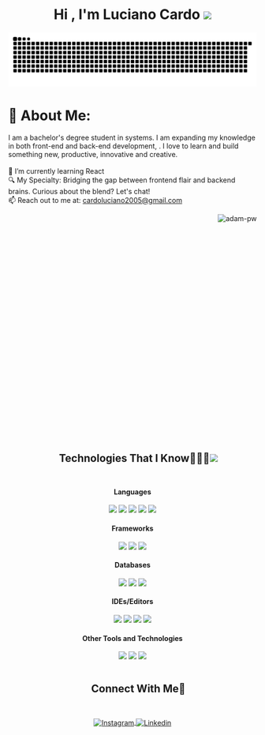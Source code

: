 <h1 align="center"><b>Hi , I'm Luciano Cardo </b><img src="https://media.giphy.com/media/hvRJCLFzcasrR4ia7z/giphy.gif" width="35"></h1>
<p align = "center">
	<img src = "https://github.com/7oSkaaa/7oSkaaa/blob/output/github-contribution-grid-snake.svg?" alt = "Snake Game"/>
</p>

# 💫 About Me:
I am a bachelor's degree student in systems. I am expanding my knowledge in both front-end and back-end development, . I love to learn and build something new, productive, innovative and creative.
<br>
<br>
🌱 I’m currently learning React<br>🔍 My Specialty: Bridging the gap between frontend flair and backend brains. Curious about the blend? Let's chat!<br>📫 Reach out to me at: cardoluciano2005@gmail.com <p><img align="right" src="https://github.com/Adam-pw/Adam-pw/blob/main/animation_500_kxa883sd.gif" alt="adam-pw" /></p>

<p align="left"> <a href="https://twitter.com/" target="blank"><img src="https://img.shields.io/twitter/follow/?logo=twitter&style=for-the-badge" alt="" /></a> </p>
<br>
<br>
<br>
<br>
<br>
<br>
<br>

<br>
<br>
<br>
<br>
<br>
<br>
<br>
<br>
<br>
<br>
<br>
<br>
<br>
<br>
<br>
<br>
<br>



<div align="center">
<!--h1 without bottom border-->
<div id="user-content-toc">
  <ul align="center">
    <summary><h2 style="display: inline-block">Technologies That I Know👨🏻‍💻</h2><img src="https://media2.giphy.com/media/QssGEmpkyEOhBCb7e1/giphy.gif?cid=ecf05e47a0n3gi1bfqntqmob8g9aid1oyj2wr3ds3mg700bl&rid=giphy.gif" width ="25"><b> </b></summary>
  </ul>
</div>

## 

<h4> Languages </h4>
<span> 
  <img src="https://img.shields.io/badge/HTML5-E34F26?style=for-the-badge&logo=html5&logoColor=white">
  <img src="https://img.shields.io/badge/CSS3-1572B6?style=for-the-badge&logo=css3&logoColor=white">
  <img src="https://img.shields.io/badge/JavaScript-F7DF1E?style=for-the-badge&logo=javascript&logoColor=black">
  <img src="https://img.shields.io/badge/assembly%20script-%23000000.svg?style=for-the-badge&logo=assemblyscript&logoColor=white">
  <img src="https://img.shields.io/badge/c%23-%23239120.svg?style=for-the-badge&logo=csharp&logoColor=white ">
</span>

<h4> Frameworks </h4>
<span>
  <img src="https://img.shields.io/badge/Bootstrap-563D7C?style=for-the-badge&logo=bootstrap&logoColor=white">
  <img src="https://img.shields.io/badge/.NET-5C2D91?style=for-the-badge&logo=.net&logoColor=white">
  <img src="https://img.shields.io/badge/SASS-hotpink.svg?style=for-the-badge&logo=SASS&logoColor=white">
</span>

<h4> Databases </h4>
<span>
  <img src="https://img.shields.io/badge/MySQL-00000F?style=for-the-badge&logo=mysql&logoColor=white">
  <img src="https://img.shields.io/badge/Microsoft%20SQL%20Server-CC2927?style=for-the-badge&logo=microsoft%20sql%20server&logoColor=white">
  <img src="https://img.shields.io/badge/postgres-%23316192.svg?style=for-the-badge&logo=postgresql&logoColor=white">
</span>

<h4>  IDEs/Editors </h4>
<span>
   <img src="https://img.shields.io/badge/Visual%20Studio%20Code-0078d7.svg?style=for-the-badge&logo=visual-studio-code&logoColor=white">
   <img src="https://img.shields.io/badge/Visual%20Studio-5C2D91.svg?style=for-the-badge&logo=visual-studio&logoColor=white">
   <img src="https://img.shields.io/badge/sublime_text-%23575757.svg?style=for-the-badge&logo=sublime-text&logoColor=important">
   <img src="https://img.shields.io/badge/NetBeansIDE-1B6AC6.svg?style=for-the-badge&logo=apache-netbeans-ide&logoColor=white">

</span>

<h4> Other Tools and Technologies </h4>
<span>
  <img src="https://img.shields.io/badge/Git-F05032?style=for-the-badge&logo=git&logoColor=white">
  <img src="https://img.shields.io/badge/github-%23121011.svg?style=for-the-badge&logo=github&logoColor=white">
  <img src="https://img.shields.io/badge/docker-%230db7ed.svg?style=for-the-badge&logo=docker&logoColor=white">

</span>



<!-- Connect with me -->
<!--h2 without bottom border-->
<div id="user-content-toc">
  <ul align="center">
    <summary><h2 style="display: inline-block"> Connect With Me🤝</h2></summary>
  </ul>
</div>

## 

<!--icons and links-->
<p align="center">
  <a href="https://www.instagram.com/lucho_cardo?igsh=MWlxb3B4NWsyeDgwZQ%3D%3D&utm_source=qr" target="blank"> <img align="center" src="https://img.shields.io/badge/Instagram-%23E4405F.svg?style=for-the-badge&logo=Instagram&logoColor=white" alt="Instagram"/> </a> 
  <a href="https://www.linkedin.com/in/celeste-lopez-69b4b82a6/" target="blank"> <img align="center" src="https://img.shields.io/badge/linkedin-%230077B5.svg?style=for-the-badge&logo=linkedin&logoColor=white" alt="Linkedin"/> </a>
</p>



